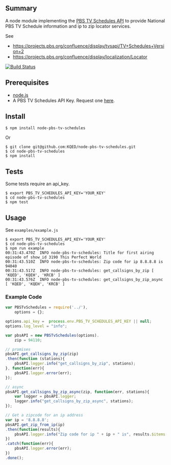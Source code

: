 ## Summary
A node module implementing the [PBS TV Schedules API](https://projects.pbs.org/confluence/display/tvsapi/TV+Schedules+Version+2) to provide National PBS TV Schedule information and ip to zip locator services.

See
* https://projects.pbs.org/confluence/display/tvsapi/TV+Schedules+Version+2
* https://projects.pbs.org/confluence/display/localization/Locator

[![Build Status](https://travis-ci.org/KQED/node-pbs-tv-schedules.svg?branch=release)](https://travis-ci.org/KQED/node-pbs-tv-schedules)

## Prerequisites
* [node.js](https://nodejs.org/)
* A PBS TV Schedules API Key. Request one [here](http://open.pbs.org/tools/pbs-api-key-request/).

## Install
```
$ npm install node-pbs-tv-schedules
```
Or
```
$ git clone git@github.com:KQED/node-pbs-tv-schedules.git
$ cd node-pbs-tv-schedules
$ npm install
```

## Tests
Some tests require an api_key.
```
$ export PBS_TV_SCHEDULES_API_KEY='YOUR_KEY'
$ cd node-pbs-tv-schedules
$ npm test
```

## Usage
See `examples/example.js`
```
$ export PBS_TV_SCHEDULES_API_KEY='YOUR_KEY'
$ cd node-pbs-tv-schedules
$ npm run example
00:31:43.470Z  INFO node-pbs-tv-schedules: Title for first airing episode of show_id 3190 This Perfect World
00:31:43.510Z  INFO node-pbs-tv-schedules: Zip code for ip 8.8.8.8 is 94040
00:31:43.517Z  INFO node-pbs-tv-schedules: get_callsigns_by_zip [ 'KQED', 'KQEH', 'KRCB' ]
00:31:43.576Z  INFO node-pbs-tv-schedules: get_callsigns_by_zip_async [ 'KQED', 'KQEH', 'KRCB' ]
```
### Example Code
```js
var PBSTvSchedules = require('../'),
    options = {};

options.api_key =  process.env.PBS_TV_SCHEDULES_API_KEY || null;
options.log_level = "info";

var pbsAPI = new PBSTvSchedules(options).
    zip = 94110;

// promises
pbsAPI.get_callsigns_by_zip(zip)
.then(function (stations){
    pbsAPI.logger.info("get_callsigns_by_zip", stations);
}, function(err){
    pbsAPI.logger.error(err);
});

// async
pbsAPI.get_callsigns_by_zip_async(zip, function(err, stations){
    var logger = pbsAPI.logger;
    logger.info("get_callsigns_by_zip_async", stations);
});

// Get a zipcode for an ip address
var ip = '8.8.8.8';
pbsAPI.get_zip_from_ip(ip)
.then(function(results){
    pbsAPI.logger.info("Zip code for ip " + ip + " is", results.$items[0].zipcode);
})
.catch(function(err){
    pbsAPI.logger.error(err);
})
.done();
```

